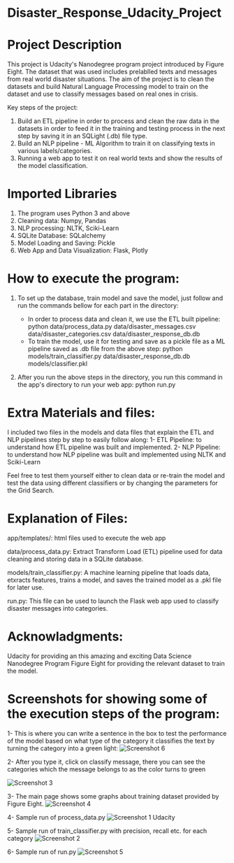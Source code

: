 # Disaster_Response_Udacity_Project

# Project Description
This project is Udacity's Nanodegree program project introduced by Figure Eight. The dataset that was used includes prelablled texts and messages from real world disaster situations.
The aim of the project is to clean the datasets and build Natural Language Processing model to train on the dataset and use to classify messages based on real ones in crisis. 

Key steps of the project:
1) Build an ETL pipeline in order to process and clean the raw data in the datasets in order to feed it in the training and testing process in the next step by saving it in an SQLight (.db) file type.
2) Build an NLP pipeline - ML Algorithm to train it on classifying texts in various labels/categories.
3) Running a web app to test it on real world texts and show the results of the model classification.  


# Imported Libraries
1) The program uses Python 3 and above
2) Cleaning data: Numpy, Pandas
3) NLP processing: NLTK, Sciki-Learn
4) SQLite Database: SQLalchemy
5) Model Loading and Saving: Pickle
6) Web App and Data Visualization: Flask, Plotly


# How to execute the program:

1) To set up the database, train model and save the model, just follow and run the commands bellow for each part in the directory:
   - In order to process data and clean it, we use the ETL built pipeline: python data/process_data.py data/disaster_messages.csv
   data/disaster_categories.csv data/disaster_response_db.db
   - To train the model, use it for testing and save as a pickle file as a ML pipeline saved as .db file from the above step:
   python models/train_classifier.py data/disaster_response_db.db models/classifier.pkl

2) After you run the above steps in the directory, you run this command in the app's directory to run your web app: python run.py


# Extra Materials and files:

I included two files in the models and data files that explain the ETL and NLP pipelines step by step to easily follow along:
  1- ETL Pipeline: to understand how ETL pipeline was built and implemented.
  2- NLP Pipeline: to understand how NLP pipeline was built and implemented using NLTK and Sciki-Learn
  
Feel free to test them yourself either to clean data or re-train the model and test the data using different classifiers or by changing the parameters for the Grid Search.

# Explanation of Files:

app/templates/: html files used to execute the web app

data/process_data.py: Extract Transform Load (ETL) pipeline used for data cleaning and storing data in a SQLite database.

models/train_classifier.py: A machine learning pipeline that loads data, etxracts features, trains a model, and saves the trained model as a .pkl file for later use.

run.py: This file can be used to launch the Flask web app used to classify disaster messages into categories.

# Acknowladgments:

Udacity for providing an this amazing and exciting Data Science Nanodegree Program
Figure Eight for providing the relevant dataset to train the model.

# Screenshots for showing some of the execution steps of the program:

1- This is where you can write a sentence in the box to test the performance of the model based on what type of the category it classifies the text by turning the category into a green light:
![Screenshot 6](https://github.com/user-attachments/assets/93735b62-a8af-415d-96e8-8c9864898405)


2- After you type it, click on classify message, there you can see the categories which the message belongs to as the color turns to green

![Screenshot 3](https://github.com/user-attachments/assets/e26c3a56-17a3-47c6-8535-59ba5b093139)

3- The main page shows some graphs about training dataset provided by Figure Eight.
 ![Screenshot 4](https://github.com/user-attachments/assets/969f8ac1-f428-4027-814b-183cc07137b2)
 
4- Sample run of process_data.py
![Screenshot 1 Udacity](https://github.com/user-attachments/assets/b9a0a6ca-40b4-4768-946a-eec9ae241ec8)


5- Sample run of train_classifier.py with precision, recall etc. for each category
![Screenshot 2](https://github.com/user-attachments/assets/19549f8a-3689-4c55-bcfc-b92dcd00c589)


6- Sample run of run.py
![Screenshot 5](https://github.com/user-attachments/assets/292c4f3a-90a7-436a-8acc-154c56b5eac0)


